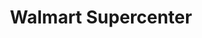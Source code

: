 ---
title: "Walmart Supercenter"
url: /state-college/walmart-supercenter-north-atherton-street/
shop: supermarket
---